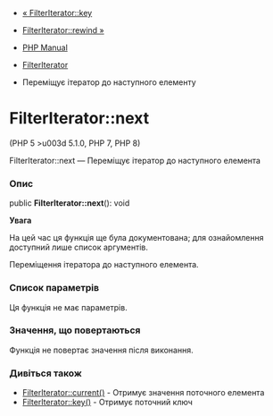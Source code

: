 - [« FilterIterator::key](filteriterator.key.md)
- [FilterIterator::rewind »](filteriterator.rewind.md)

- [PHP Manual](index.md)
- [FilterIterator](class.filteriterator.md)
- Переміщує ітератор до наступного елементу

# FilterIterator::next

(PHP 5 \>u003d 5.1.0, PHP 7, PHP 8)

FilterIterator::next — Переміщує ітератор до наступного елемента

### Опис

public **FilterIterator::next**(): void

**Увага**

На цей час ця функція ще була документована; для
ознайомлення доступний лише список аргументів.

Переміщення ітератора до наступного елемента.

### Список параметрів

Ця функція не має параметрів.

### Значення, що повертаються

Функція не повертає значення після виконання.

### Дивіться також

- [FilterIterator::current()](filteriterator.current.md) - Отримує
значення поточного елемента
- [FilterIterator::key()](filteriterator.key.md) - Отримує поточний
ключ
